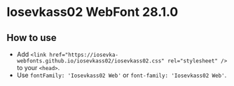 # Iosevkass02 WebFont 28.1.0

## How to use

- Add `<link href="https://iosevka-webfonts.github.io/iosevkass02/iosevkass02.css" rel="stylesheet" />` to your `<head>`.
- Use `fontFamily: 'Iosevkass02 Web'` or `font-family: 'Iosevkass02 Web'`.
